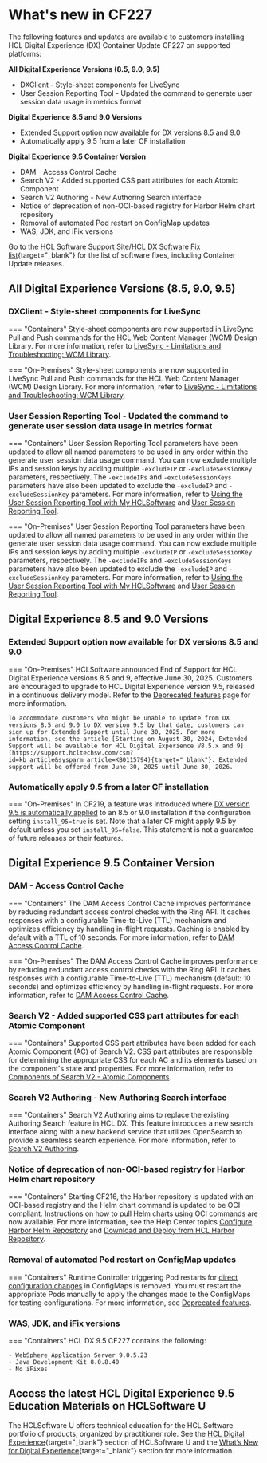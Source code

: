 # What's new in CF227

The following features and updates are available to customers installing HCL Digital Experience (DX) Container Update CF227 on supported platforms:

**All Digital Experience Versions (8.5, 9.0, 9.5)**

- DXClient - Style-sheet components for LiveSync
- User Session Reporting Tool - Updated the command to generate user session data usage in metrics format

**Digital Experience 8.5 and 9.0 Versions**

- Extended Support option now available for DX versions 8.5 and 9.0
- Automatically apply 9.5 from a later CF installation

**Digital Experience 9.5 Container Version**

- DAM - Access Control Cache
- Search V2 - Added supported CSS part attributes for each Atomic Component
- Search V2 Authoring - New Authoring Search interface
- Notice of deprecation of non-OCI-based registry for Harbor Helm chart repository
- Removal of automated Pod restart on ConfigMap updates
- WAS, JDK, and iFix versions

Go to the [HCL Software Support Site/HCL DX Software Fix list](https://support.hcltechsw.com/csm?id=kb_article&sysparm_article=KB0013939&sys_kb_id=519ebc84db1c341055f38d6d13961959){target="_blank"} for the list of software fixes, including Container Update releases.

## All Digital Experience Versions (8.5, 9.0, 9.5)

### DXClient - Style-sheet components for LiveSync

=== "Containers"
    Style-sheet components are now supported in LiveSync Pull and Push commands for the HCL Web Content Manager (WCM) Design Library. For more information, refer to [LiveSync - Limitations and Troubleshooting: WCM Library](../../extend_dx/development_tools/dxclient/dxclient_artifact_types/livesync.md#wcm-design-library).

=== "On-Premises"
    Style-sheet components are now supported in LiveSync Pull and Push commands for the HCL Web Content Manager (WCM) Design Library. For more information, refer to [LiveSync - Limitations and Troubleshooting: WCM Library](../../extend_dx/development_tools/dxclient/dxclient_artifact_types/livesync.md#wcm-design-library).

### User Session Reporting Tool - Updated the command to generate user session data usage in metrics format

=== "Containers"
    User Session Reporting Tool parameters have been updated to allow all named parameters to be used in any order within the generate user session data usage command. You can now exclude multiple IPs and session keys by adding multiple `-excludeIP` or `-excludeSessionKey` parameters, respectively. The `-excludeIPs` and `-excludeSessionKeys` parameters have also been updated to exclude the `-excludeIP` and `-excludeSessionKey` parameters. For more information, refer to [Using the User Session Reporting Tool with My HCLSoftware](../../get_started/download/software_licensing_portal/configure_entitlement_checks/user_session_reporting_tool_non_kubernetes.md) and [User Session Reporting Tool](../../get_started/download/software_licensing_portal/configure_entitlement_checks/user_session_reporting_tool.md).

=== "On-Premises"
    User Session Reporting Tool parameters have been updated to allow all named parameters to be used in any order within the generate user session data usage command. You can now exclude multiple IPs and session keys by adding multiple `-excludeIP` or `-excludeSessionKey` parameters, respectively. The `-excludeIPs` and `-excludeSessionKeys` parameters have also been updated to exclude the `-excludeIP` and `-excludeSessionKey` parameters. For more information, refer to [Using the User Session Reporting Tool with My HCLSoftware](../../get_started/download/software_licensing_portal/configure_entitlement_checks/user_session_reporting_tool_non_kubernetes.md) and [User Session Reporting Tool](../../get_started/download/software_licensing_portal/configure_entitlement_checks/user_session_reporting_tool.md).

## Digital Experience 8.5 and 9.0 Versions

### Extended Support option now available for DX versions 8.5 and 9.0

=== "On-Premises"
    HCLSoftware announced End of Support for HCL Digital Experience versions 8.5 and 9, effective June 30, 2025. Customers are encouraged to upgrade to HCL Digital Experience version 9.5, released in a continuous delivery model. Refer to the [Deprecated features](../deprecated_features.md) page for more information.

    To accommodate customers who might be unable to update from DX versions 8.5 and 9.0 to DX version 9.5 by that date, customers can sign up for Extended Support until June 30, 2025. For more information, see the article [Starting on August 30, 2024, Extended Support will be available for HCL Digital Experience V8.5.x and 9](https://support.hcltechsw.com/csm?id=kb_article&sysparm_article=KB0115794){target="_blank"}. Extended support will be offered from June 30, 2025 until June 30, 2026.
    
### Automatically apply 9.5 from a later CF installation

=== "On-Premises"
    In CF219, a feature was introduced where [DX version 9.5 is automatically applied](../../deployment/install/traditional/cf_install/index.md) to an 8.5 or 9.0 installation if the configuration setting `install_95=true` is set. Note that a later CF might apply 9.5 by default unless you set `install_95=false`. This statement is not a guarantee of future releases or their features.

## Digital Experience 9.5 Container Version

### DAM - Access Control Cache

=== "Containers"
    The DAM Access Control Cache improves performance by reducing redundant access control checks with the Ring API. It caches responses with a configurable Time-to-Live (TTL) mechanism and optimizes efficiency by handling in-flight requests. Caching is enabled by default with a TTL of 10 seconds. For more information, refer to [DAM Access Control Cache](../../manage_content/digital_assets/usage/managing_dam/dam_access_control_cache.md).

=== "On-Premises"
    The DAM Access Control Cache improves performance by reducing redundant access control checks with the Ring API. It caches responses with a configurable Time-to-Live (TTL) mechanism (default: 10 seconds) and optimizes efficiency by handling in-flight requests. For more information, refer to [DAM Access Control Cache](../../manage_content/digital_assets/usage/managing_dam/dam_access_control_cache.md).

### Search V2 - Added supported CSS part attributes for each Atomic Component

=== "Containers"
    Supported CSS part attributes have been added for each Atomic Component (AC) of Search V2. CSS part attributes are responsible for determining the appropriate CSS for each AC and its elements based on the component's state and properties. For more information, refer to [Components of Search V2 - Atomic Components](../../build_sites/search_v2/components.md#atomic-components).

### Search V2 Authoring - New Authoring Search interface

=== "Containers"
    Search V2 Authoring aims to replace the existing Authoring Search feature in HCL DX. This feature introduces a new search interface along with a new backend service that utilizes OpenSearch to provide a seamless search experience. For more information, refer to [Search V2 Authoring](../../build_sites/search_v2_authoring/index.md).

### Notice of deprecation of non-OCI-based registry for Harbor Helm chart repository

=== "Containers"
    Starting CF216, the Harbor repository is updated with an OCI-based registry and the Helm chart command is updated to be OCI-compliant. Instructions on how to pull Helm charts using OCI commands are now available. For more information, see the Help Center topics [Configure Harbor Helm Repository](../../deployment/install/container/helm_deployment/preparation/get_the_code/configure_harbor_helm_repo.md) and [Download and Deploy from HCL Harbor Repository](../../get_started/download/harbor_container_registry.md).

### Removal of automated Pod restart on ConfigMap updates

=== "Containers"
    Runtime Controller triggering Pod restarts for [direct configuration changes](../../deployment/manage/container_configuration/index.md#rollout-of-configuration-changes) in ConfigMaps is removed. You must restart the appropriate Pods manually to apply the changes made to the ConfigMaps for testing configurations. For more information, see [Deprecated features](../deprecated_features.md).

### WAS, JDK, and iFix versions

=== "Containers"
    HCL DX 9.5 CF227 contains the following:

    - WebSphere Application Server 9.0.5.23
    - Java Development Kit 8.0.8.40
    - No iFixes

## Access the latest HCL Digital Experience 9.5 Education Materials on HCLSoftware U

The HCLSoftware U offers technical education for the HCL Software portfolio of products, organized by practitioner role. See the [HCL Digital Experience](https://hclsoftwareu.hcltechsw.com/hcl-dx){target="_blank"} section of HCLSoftware U and the [What’s New for Digital Experience](https://hclsoftwareu.hcltechsw.com/courses?search=eyJjYXQiOiI1NSIsInRpdGxlIjoiIiwiZmlsdGVyIjoiIn0=){target="_blank"} section for more information.
